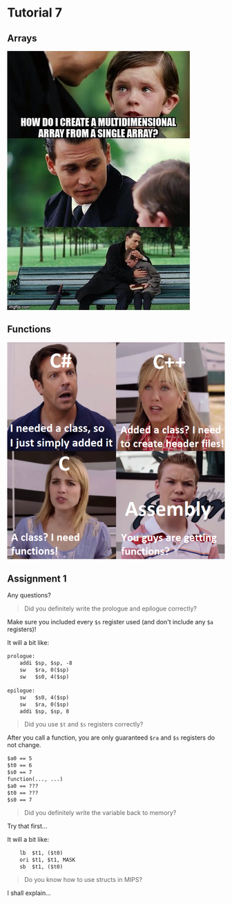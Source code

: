 # Tutorial 7

## Arrays

![arrays](arrays.jpg)

## Functions

![functions](functions.png)

## Assignment 1

Any questions?

> Did you definitely write the prologue and epilogue correctly?

Make sure you included every `$s` register used (and don't include any `$a` registers)!

It will a bit like:
```
prologue:
    addi $sp, $sp, -8
    sw   $ra, 0($sp)
    sw   $s0, 4($sp)

epilogue:
    sw   $s0, 4($sp)
    sw   $ra, 0($sp)
    addi $sp, $sp, 8
```

> Did you use `$t` and `$s` registers correctly?

After you call a function, you are only guaranteed `$ra` and `$s` registers do not change.

```
$a0 == 5
$t0 == 6
$s0 == 7
function(..., ...)
$a0 == ???
$t0 == ???
$s0 == 7
```

> Did you definitely write the variable back to memory?

Try that first...

It will a bit like:
```
    lb  $t1, ($t0)
    ori $t1, $t1, MASK
    sb  $t1, ($t0)
```

> Do you know how to use structs in MIPS?

I shall explain...
